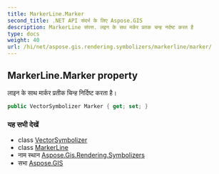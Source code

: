 ```yaml
---
title: MarkerLine.Marker
second_title: .NET API संदर्भ के लिए Aspose.GIS
description: MarkerLine संपत्त. लइन के सथ मर्कर प्रतक चन्ह नर्दष्ट करत है
type: docs
weight: 40
url: /hi/net/aspose.gis.rendering.symbolizers/markerline/marker/
---
```

## MarkerLine.Marker property

लाइन के साथ मार्कर प्रतीक चिन्ह निर्दिष्ट करता है।

```csharp
public VectorSymbolizer Marker { get; set; }
```

### यह सभी देखें

* class [VectorSymbolizer](../../vectorsymbolizer/)
* class [MarkerLine](../)
* नाम स्थान [Aspose.Gis.Rendering.Symbolizers](../../markerline/)
* सभा [Aspose.GIS](../../../)


